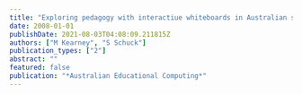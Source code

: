 ```yaml
---
title: "Exploring pedagogy with interactiue whiteboards in Australian schools"
date: 2008-01-01
publishDate: 2021-08-03T04:08:09.211815Z
authors: ["M Kearney", "S Schuck"]
publication_types: ["2"]
abstract: ""
featured: false
publication: "*Australian Educational Computing*"
---
```


